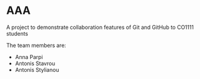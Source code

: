 # AAA

A project to demonstrate collaboration features of Git and GitHub to CO1111 students

The team members are:
- Anna Parpi
- Antonis Stavrou
- Antonis Stylianou 
